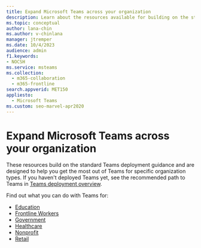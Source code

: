 ```yaml
---
title: Expand Microsoft Teams across your organization
description: Learn about the resources available for building on the standard Teams deployment to help you get the most out of Teams for specific organization types.
ms.topic: conceptual
author: lana-chin
ms.author: v-chinlana
manager: jtremper
ms.date: 10/4/2023
audience: admin
f1.keywords:
- NOCSH
ms.service: msteams
ms.collection: 
  - m365-collaboration
  - m365-frontline
search.appverid: MET150
appliesto: 
  - Microsoft Teams
ms.custom: seo-marvel-apr2020
---
```


# Expand Microsoft Teams across your organization

These resources build on the standard Teams deployment guidance and are designed to help you get the most out of Teams for specific organization types. If you haven't deployed Teams yet, see the recommended path to Teams in [Teams deployment overview](../deploy-overview.md).

Find out what you can do with Teams for:

- [Education](teams-for-education-landing-page.md)
- [Frontline Workers](../flw-landing-page.md)
- [Government](teams-for-government-landing-page.md)
- [Healthcare](/microsoft-365/frontline/teams-in-hc?bc=%2fmicrosoftteams%2fbreadcrumb%2ftoc.json&toc=%2fmicrosoftteams%2ftoc.json)
- [Nonprofit](teams-for-nonprofit-landing-page.md)
- [Retail](/microsoft-365/frontline/teams-for-retail-landing-page?bc=%2fmicrosoftteams%2fbreadcrumb%2ftoc.json&toc=%2fmicrosoftteams%2ftoc.json)
